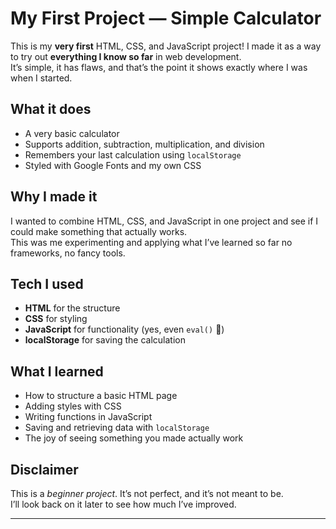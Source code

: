 # My First Project — Simple Calculator  

This is my **very first** HTML, CSS, and JavaScript project! 
I made it as a way to try out **everything I know so far** in web development.  
It’s simple, it has flaws, and that’s the point  it shows exactly where I was when I started.  

##  What it does
- A very basic calculator  
- Supports addition, subtraction, multiplication, and division  
- Remembers your last calculation using `localStorage`  
- Styled with Google Fonts and my own CSS

##  Why I made it
I wanted to combine HTML, CSS, and JavaScript in one project and see if I could make something that actually works.  
This was me experimenting and applying what I’ve learned so far no frameworks, no fancy tools.

##  Tech I used
- **HTML** for the structure
- **CSS** for styling  
- **JavaScript** for functionality (yes, even `eval()` 👀)  
- **localStorage** for saving the calculation

##  What I learned
- How to structure a basic HTML page  
- Adding styles with CSS  
- Writing functions in JavaScript  
- Saving and retrieving data with `localStorage`  
- The joy of seeing something you made actually work 

##  Disclaimer
This is a *beginner project*. It’s not perfect, and it’s not meant to be.  
I’ll look back on it later to see how much I’ve improved.

---

